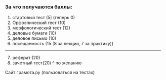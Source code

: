 ### За что получаются баллы:
1) стартовый тест (5) (теперь 0)
2) Орфоэпический тест (10)
3) морфологический тест (12)
4) деловые бумаги (10)
5) деловое письмо (10)
6) посещаемость (15 (8 за лекции, 7 за практику))
-------------------------------------------------
7) реферат (20)
8) зачетный тест(20)
^ по желанию

Сайт грамота.ру (пользоваться на тестах)

